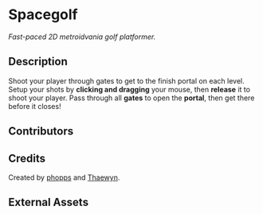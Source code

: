 # Spacegolf

*Fast-paced 2D metroidvania golf platformer.*

## Description

Shoot your player through gates to get to the finish portal on each level. Setup your shots by **clicking and dragging** your mouse, then **release** it to shoot your player. Pass through all **gates** to open the **portal**, then get there before it closes!

## Contributors

## Credits

Created by [phopps](https://github.com/phopps) and [Thaewyn](https://github.com/Thaewyn).

## External Assets

